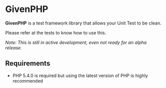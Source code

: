 # GivenPHP

**GivenPHP** is a test framework library that allows your Unit Test to be clean.

Please refer at the tests to know how to use this.

*Note: This is still in active development, even not ready for an alpha release.*

## Requirements

* PHP 5.4.0 is required but using the latest version of PHP is highly recommended
